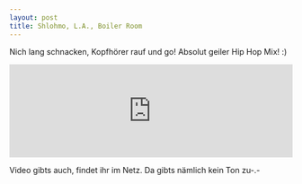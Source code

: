 ```yaml
---
layout: post
title: Shlohmo, L.A., Boiler Room
---
```


<p>Nich lang schnacken, Kopfhörer rauf und go! Absolut geiler Hip Hop Mix! :)</p>

<iframe width="100%" height="166" scrolling="no" frameborder="no" src="https://w.soundcloud.com/player/?url=http%3A%2F%2Fapi.soundcloud.com%2Ftracks%2F57976321&amp;color=0088cc&amp;auto_play=false&amp;show_artwork=true"></iframe>

<p>Video gibts auch, findet ihr im Netz. Da gibts nämlich kein Ton zu-.-</p>
